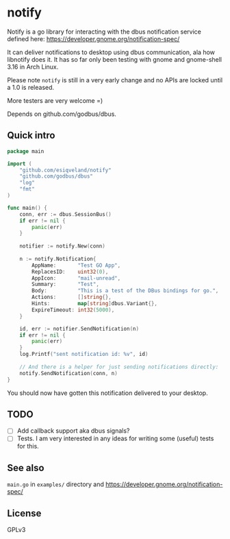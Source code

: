 # notify

Notify is a go library for interacting with the dbus notification service defined here:
https://developer.gnome.org/notification-spec/

It can deliver notifications to desktop using dbus communication, ala how libnotify does it.
It has so far only been testing with gnome and gnome-shell 3.16 in Arch Linux. 

Please note ```notify``` is still in a very early change and no APIs are locked until a 1.0 is released.

More testers are very welcome =)

Depends on github.com/godbus/dbus.

## Quick intro

```go
package main

import (
	"github.com/esiqveland/notify"
	"github.com/godbus/dbus"
	"log"
	"fmt"
)

func main() {
	conn, err := dbus.SessionBus()
	if err != nil {
		panic(err)
	}
	
	notifier := notify.New(conn)
	
	n := notify.Notification{
		AppName:       "Test GO App",
		ReplacesID:    uint32(0),
		AppIcon:       "mail-unread",
		Summary:       "Test",
		Body:          "This is a test of the DBus bindings for go.",
		Actions:       []string{},
		Hints:         map[string]dbus.Variant{},
		ExpireTimeout: int32(5000),
	}

	id, err := notifier.SendNotification(n)
	if err != nil {
		panic(err)
	}
	log.Printf("sent notification id: %v", id)
	
	// And there is a helper for just sending notifications directly:
	notify.SendNotification(conn, n)
}

```

You should now have gotten this notification delivered to your desktop.

## TODO

- [ ] Add callback support aka dbus signals?
- [ ] Tests. I am very interested in any ideas for writing some (useful) tests for this.

## See also

`main.go` in `examples/` directory and https://developer.gnome.org/notification-spec/

## License

GPLv3

